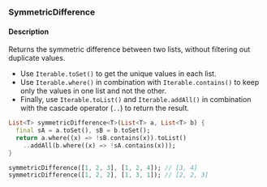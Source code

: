 ### SymmetricDifference

#### Description



Returns the symmetric difference between two lists, without filtering out duplicate values.

- Use `Iterable.toSet()` to get the unique values in each list.
- Use `Iterable.where()` in combination with `Iterable.contains()` to keep only the values in one list and not the other.
- Finally, use `Iterable.toList()` and `Iterable.addAll()` in combination with the cascade operator (`..`) to return the result.

```dart
List<T> symmetricDifference<T>(List<T> a, List<T> b) {
  final sA = a.toSet(), sB = b.toSet();
  return a.where((x) => !sB.contains(x)).toList()
    ..addAll(b.where((x) => !sA.contains(x)));
}
```

```dart
symmetricDifference([1, 2, 3], [1, 2, 4]); // [3, 4]
symmetricDifference([1, 2, 2], [1, 3, 1]); // [2, 2, 3]
```
